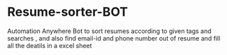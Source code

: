 # Resume-sorter-BOT
 Automation Anywhere Bot to sort resumes according to given tags and searches , and also find email-id and phone number out of resume and fill all the deatils in a excel sheet
